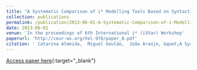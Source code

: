 ```yaml
---
title: "A Systematic Comparison of i* Modelling Tools Based on Syntactic and Well-Formedness Rules"
collection: publications
permalink: /publication/2013-06-01-A-Systematic-Comparison-of-i-Modelling-Tools-Based-on-Syntactic-and-Well-Formedness-Rules
date: 2013-06-01
venue: 'In the proceedings of 6th International i* (iStar) Workshop'
paperurl: 'http://ceur-ws.org/Vol-978/paper_8.pdf'
citation: ' Catarina Almeida,  Miguel Goulão,  João Araújo, &quot;A Systematic Comparison of i* Modelling Tools Based on Syntactic and Well-Formedness Rules.&quot; In the proceedings of 6th International i* (iStar) Workshop, 2013.'
---
```

[Access paper here](http://ceur-ws.org/Vol-978/paper_8.pdf){:target="_blank"}
